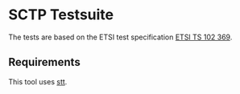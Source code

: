 # SCTP Testsuite

The tests are based on the ETSI test specification
[ETSI TS 102 369](http://www.etsi.org/deliver/etsi_ts/102300_102399/102369/01.01.01_60/ts_102369v010101p.pdf).

## Requirements
This tool uses [stt](https://github.com/nplab/stt).
